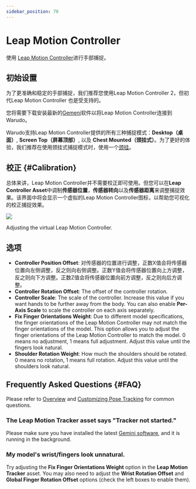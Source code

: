```yaml
---
sidebar_position: 70
---
```


# Leap Motion Controller 

使用 [Leap Motion Controller](https://leap2.ultraleap.com/leap-motion-controller-2/)进行手部捕捉。

## 初始设置

为了更准确和稳定的手部捕捉，我们推荐您使用Leap Motion Controller 2，但初代Leap Motion Controller 也是受支持的。

您将需要下载安装最新的[Gemeni](https://leap2.ultraleap.com/gemini-downloads/)软件以将Leap Motion Controller连接到Warudo。

Warudo支持Leap Motion Controller提供的所有三种捕捉模式：**Desktop（桌面）**, **Screen Top（屏幕顶部）**, 以及 **Chest Mounted（颈挂式）**。为了更好的体验，我们推荐在使用颈挂式捕捉模式时，使用一个[颈挂](https://www.etsy.com/market/leap_motion_mounting)。

## 校正 {#Calibration}

总体来讲，Leap Motion Controller并不需要校正即可使用。但您可以在**Leap Controller Asset**中调制**传感器位置**，**传感器转向**以及**传感器距离**来调整捕捉效果。该界面中将会显示一个虚拟的Leap Motion Controller图标，以帮助您可视化的校正捕捉效果。

![](/doc-img/en-leapmotion-1.png)
<p class="img-desc">Adjusting the virtual Leap Motion Controller.</p>

## 选项

* **Controller Position Offset**: 对传感器的位置进行调整，正数X值会将传感器位置向左侧调整，反之则向右侧调整。正数Y值会将传感器位置向上方调整，反之则向下方调整。正数Z值会将传感器位置向前方调整，反之则向后方调整。
* **Controller Rotation Offset**: The offset of the controller rotation.
* **Controller Scale**: The scale of the controller. Increase this value if you want hands to be further away from the body. You can also enable **Per-Axis Scale** to scale the controller on each axis separately.
* **Fix Finger Orientations Weight**: Due to different model specifications, the finger orientations of the Leap Motion Controller may not match the finger orientations of the model. This option allows you to adjust the finger orientations of the Leap Motion Controller to match the model. 0 means no adjustment, 1 means full adjustment. Adjust this value until the fingers look natural.
* **Shoulder Rotation Weight**: How much the shoulders should be rotated. 0 means no rotation, 1 means full rotation. Adjust this value until the shoulders look natural.

## Frequently Asked Questions {#FAQ}

Please refer to [Overview](overview#FAQ) and [Customizing Pose Tracking](body-tracking#FAQ) for common questions.

### The Leap Motion Tracker asset says "Tracker not started."

Please make sure you have installed the latest [Gemini software](https://leap2.ultraleap.com/gemini-downloads/), and it is running in the background.

### My model's wrist/fingers look unnatural.

Try adjusting the **Fix Finger Orientations Weight** option in the **Leap Motion Tracker** asset. You may also need to adjust the **Wrist Rotation Offset** and **Global Finger Rotation Offset** options (check the left boxes to enable them).
